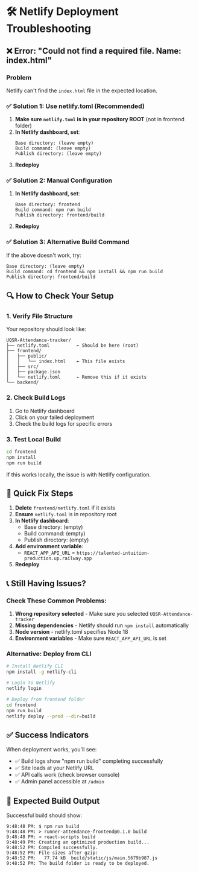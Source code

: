 # 🛠️ Netlify Deployment Troubleshooting

## ❌ Error: "Could not find a required file. Name: index.html"

### Problem
Netlify can't find the `index.html` file in the expected location.

### ✅ Solution 1: Use netlify.toml (Recommended)

1. **Make sure `netlify.toml` is in your repository ROOT** (not in frontend folder)
2. **In Netlify dashboard, set**:
   ```
   Base directory: (leave empty)
   Build command: (leave empty)
   Publish directory: (leave empty)
   ```
3. **Redeploy**

### ✅ Solution 2: Manual Configuration

1. **In Netlify dashboard, set**:
   ```
   Base directory: frontend
   Build command: npm run build
   Publish directory: frontend/build
   ```
2. **Redeploy**

### ✅ Solution 3: Alternative Build Command

If the above doesn't work, try:
```
Base directory: (leave empty)
Build command: cd frontend && npm install && npm run build
Publish directory: frontend/build
```

## 🔍 How to Check Your Setup

### 1. Verify File Structure
Your repository should look like:
```
UQSR-Attendance-tracker/
├── netlify.toml          ← Should be here (root)
├── frontend/
│   ├── public/
│   │   └── index.html    ← This file exists
│   ├── src/
│   ├── package.json
│   └── netlify.toml      ← Remove this if it exists
└── backend/
```

### 2. Check Build Logs
1. Go to Netlify dashboard
2. Click on your failed deployment
3. Check the build logs for specific errors

### 3. Test Local Build
```bash
cd frontend
npm install
npm run build
```
If this works locally, the issue is with Netlify configuration.

## 🚀 Quick Fix Steps

1. **Delete** `frontend/netlify.toml` if it exists
2. **Ensure** `netlify.toml` is in repository root
3. **In Netlify dashboard**:
   - Base directory: (empty)
   - Build command: (empty)
   - Publish directory: (empty)
4. **Add environment variable**:
   - `REACT_APP_API_URL` = `https://talented-intuition-production.up.railway.app`
5. **Redeploy**

## 📞 Still Having Issues?

### Check These Common Problems:

1. **Wrong repository selected** - Make sure you selected `UQSR-Attendance-tracker`
2. **Missing dependencies** - Netlify should run `npm install` automatically
3. **Node version** - netlify.toml specifies Node 18
4. **Environment variables** - Make sure `REACT_APP_API_URL` is set

### Alternative: Deploy from CLI

```bash
# Install Netlify CLI
npm install -g netlify-cli

# Login to Netlify
netlify login

# Deploy from frontend folder
cd frontend
npm run build
netlify deploy --prod --dir=build
```

## ✅ Success Indicators

When deployment works, you'll see:
- ✅ Build logs show "npm run build" completing successfully
- ✅ Site loads at your Netlify URL
- ✅ API calls work (check browser console)
- ✅ Admin panel accessible at `/admin`

## 🎯 Expected Build Output

Successful build should show:
```
9:48:48 PM: $ npm run build
9:48:48 PM: > runner-attendance-frontend@0.1.0 build
9:48:48 PM: > react-scripts build
9:48:49 PM: Creating an optimized production build...
9:48:52 PM: Compiled successfully.
9:48:52 PM: File sizes after gzip:
9:48:52 PM:   77.74 kB  build/static/js/main.5679b987.js
9:48:52 PM: The build folder is ready to be deployed.
```